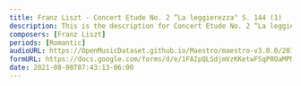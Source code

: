 ```yaml
---
title: Franz Liszt - Concert Etude No. 2 “La leggierezza" S. 144 (1)
description: This is the description for Concert Etude No. 2 “La leggierezza" S. 144 by Franz Liszt
composers: [Franz Liszt]
periods: [Romantic]
audioURL: https://OpenMusicDataset.github.io/Maestro/maestro-v3.0.0/2015/MIDI-Unprocessed_R1_D1-1-8_mid--AUDIO-from_mp3_06_R1_2015_wav--5.midi
formURL: https://docs.google.com/forms/d/e/1FAIpQLSdjmVzKKetwFSqP0OaMPMGbEtz9mUDbK2ZdubUH5xSbXQwPwQ/viewform
date: 2021-08-08T07:43:13-06:00
---
```

